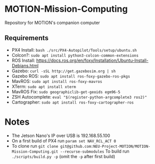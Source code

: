 # MOTION-Mission-Computing
Repository for MOTION's companion computer

## Requirements
- PX4 Install: `bash ./src/PX4-Autopilot/Tools/setup/ubuntu.sh`
- Colcon?: `sudo apt install python3-colcon-common-extensions`
- ROS Install: https://docs.ros.org/en/foxy/Installation/Ubuntu-Install-Debians.html
- Gazebo: `curl -sSL http://get.gazebosim.org | sh`
- Gazebo ROS: `sudo apt install ros-foxy-gazebo-ros-pkgs`
- MavROS: `sudo apt install ros-foxy-mavros`
- XTerm: `sudo apt install xterm`
- MavROS Fix: `sudo geographiclib-get-geoids egm96-5`
- ZSH Autocomplete: `eval "$(register-python-argcomplete3 ros2)"`
- Cartographer: `sudo apt install ros-foxy-cartographer-ros`


# Notes
- The Jetson Nano's IP over USB is 192.168.55.100
- On a first build of PX4 run `param set NAV_RCL_ACT 0` 
- To clone run `git clone git@github.com:NEU-Project-MOTION/MOTION-Mission-Computing.git --recurse-submodules`
To build run `./scripts/build.py -p` (omit the `-p` after first build)